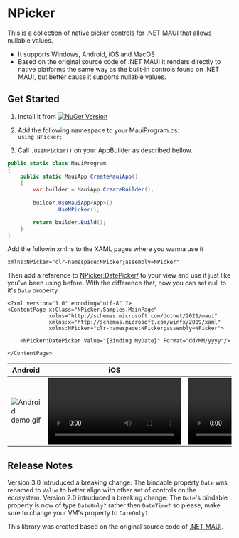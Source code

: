 # NPicker
This is a collection of native picker controls for .NET MAUI that allows nullable values.
- It supports Windows, Android, iOS and MacOS
- Based on the original source code of .NET MAUI it renders directly to native platforms the same way as the built-in controls found on .NET MAUI, but better cause it supports nullable values.

## Get Started

1) Install it from [![NuGet Version](https://img.shields.io/nuget/v/NPicker)](https://www.nuget.org/packages/NPicker)


2) Add the following namespace to your MauiProgram.cs:  
```using NPicker;```

3) Call `.UseNPicker()` on your AppBuilder as described bellow.
```csharp
public static class MauiProgram
{
    public static MauiApp CreateMauiApp()
    {
        var builder = MauiApp.CreateBuilder();
            
        builder.UseMauiApp<App>()
               .UseNPicker();

        return builder.Build();
    }
}
```

Add the followin xmlns to the XAML pages where you wanna use it
```
xmlns:NPicker="clr-namespace:NPicker;assembly=NPicker"
```

Then add a reference to <NPicker:DatePicker/> to your view and use it just like you've been using before. With the difference that, now you can set null to it's `Date` property.

```xmls
<?xml version="1.0" encoding="utf-8" ?>
<ContentPage x:Class="NPicker.Samples.MainPage"
             xmlns="http://schemas.microsoft.com/dotnet/2021/maui"
             xmlns:x="http://schemas.microsoft.com/winfx/2009/xaml"
             xmlns:NPicker="clr-namespace:NPicker;assembly=NPicker">

    <NPicker:DatePicker Value="{Binding MyDate}" Format="dd/MM/yyyy"/>

</ContentPage>
```
| Android  | iOS | Windows |
| ------------- | ------------- | ------------- |
| <img src="Docs/Android.gif" alt="Android demo.gif">  | <video width="300px" src="https://github.com/user-attachments/assets/224ed475-d357-48de-9b54-8ad0a91fc299" alt="iOS demo">  | <video src="https://private-user-images.githubusercontent.com/12549812/375948554-987dd0cd-8eb5-49d4-9936-5d123974cafb.mp4" alt="Windows.gif">  |


## Release Notes
Version 3.0 intruduced a breaking change: The bindable property `Date` was renamed to `Value` to better align with other set of controls on the ecosystem.
Version 2.0 intruduced a breaking change: The `Date`'s bindable property is now of type `DateOnly?` rather then `DateTime?` so please, make sure to change your VM's property to `DateOnly?`.


This library was created based on the original source code of [.NET MAUI](https://github.com/dotnet/maui).
